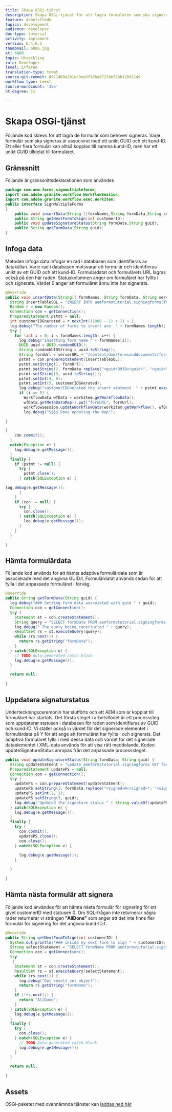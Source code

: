 ```yaml
---
title: Skapa OSGi-tjänst
description: Skapa OSGi-tjänst för att lagra formulären som ska signeras
feature: Arbetsflöde
topics: development
audience: developer
doc-type: tutorial
activity: implement
version: 6.4,6.5
thumbnail: 6886.jpg
kt: 6886
topic: Utveckling
role: Developer
level: Erfaren
translation-type: tm+mt
source-git-commit: d9714b9a291ec3ee5f3dba9723de72bb120d2149
workflow-type: tm+mt
source-wordcount: '356'
ht-degree: 1%

---
```



# Skapa OSGi-tjänst

Följande kod skrevs för att lagra de formulär som behöver signeras. Varje formulär som ska signeras är associerat med ett unikt GUID och ett kund-ID. Ett eller flera formulär kan alltså kopplas till samma kund-ID, men har ett unikt GUID tilldelat till formuläret.

## Gränssnitt

Följande är gränssnittsdeklarationen som användes

```java
package com.aem.forms.signmultipleforms;
import com.adobe.granite.workflow.WorkflowSession;
import com.adobe.granite.workflow.exec.WorkItem;
public interface SignMultipleForms
{
    public void insertData(String []formNames,String formData,String serverURL,WorkItem workItem, WorkflowSession workflowSession);
    public String getNextFormToSign(int customerID);
    public void updateSignatureStatus(String formData,String guid);
    public String getFormData(String guid);
}
```



## Infoga data

Metoden Infoga data infogar en rad i databasen som identifieras av datakällan. Varje rad i databasen motsvarar ett formulär och identifieras unikt av ett GUID och ett kund-ID. Formulärdatat och formulärets URL lagras också på den här raden. Statuskolumnen anger om formuläret har fyllts i och signerats. Värdet 0 anger att formuläret ännu inte har signerats.

```java
@Override
public void insertData(String[] formNames, String formData, String serverURL, WorkItem workItem, WorkflowSession workflowSession) {
  String insertTableSQL = "INSERT INTO aemformstutorial.signingforms(formName,formData,guid,status,customerID) VALUES(?,?,?,?,?)";
  Random r = new Random();
  Connection con = getConnection();
  PreparedStatement pstmt = null;
  int customerIDGnerated = r.nextInt((1000 - 1) + 1) + 1;
  log.debug("The number of forms to insert are  " + formNames.length);
  try {
    for (int i = 0; i < formNames.length; i++) {
      log.debug("Inserting form name " + formNames[i]);
      UUID uuid = UUID.randomUUID();
      String randomUUIDString = uuid.toString();
      String formUrl = serverURL + "/content/dam/formsanddocuments/formsandsigndemo/" + formNames[i] + "/jcr:content?wcmmode=disabled&guid=" + randomUUIDString + "&customerID=" + customerIDGnerated;
      pstmt = con.prepareStatement(insertTableSQL);
      pstmt.setString(1, formUrl);
      pstmt.setString(2, formData.replace("<guid>3938</guid>", "<guid>" + uuid + "</guid>"));
      pstmt.setString(3, uuid.toString());
      pstmt.setInt(4, 0);
      pstmt.setInt(5, customerIDGnerated);
      log.debug("customerIDGnerated the insert statment  " + pstmt.execute());
      if (i == 0) {
        WorkflowData wfData = workItem.getWorkflowData();
        wfData.getMetaDataMap().put("formURL", formUrl);
        workflowSession.updateWorkflowData(workItem.getWorkflow(), wfData);
        log.debug("$$$$ Done updating the map");

}

}
    con.commit();
  }
  catch(Exception e) {
    log.debug(e.getMessage());
  }
  finally {
    if (pstmt != null) {
      try {
        pstmt.close();
      } catch(SQLException e) {

log.debug(e.getMessage());
      }
    }
    if (con != null) {
      try {
        con.close();
      } catch(SQLException e) {
        log.debug(e.getMessage());
      }
    }
  }

}
```


## Hämta formulärdata

Följande kod används för att hämta adaptiva formulärdata som är associerade med det angivna GUID:t. Formulärdatat används sedan för att fylla i det anpassade formuläret i förväg.

```java
@Override
public String getFormData(String guid) {
  log.debug("### Getting form data asscoiated with guid " + guid);
  Connection con = getConnection();
  try {
    Statement st = con.createStatement();
    String query = "SELECT formData FROM aemformstutorial.signingforms where guid = '" + guid + "'" + "";
    log.debug(" The query being consrtucted " + query);
    ResultSet rs = st.executeQuery(query);
    while (rs.next()) {
      return rs.getString("formData");
    }
  } catch(SQLException e) {
    // TODO Auto-generated catch block
    log.debug(e.getMessage());
  }

  return null;

}
```

## Uppdatera signaturstatus

Underteckningsceremonin har slutförts och ett AEM som är kopplat till formuläret har startats. Det första steget i arbetsflödet är ett processsteg som uppdaterar statusen i databasen för raden som identifieras av GUID och kund-ID. Vi ställer också in värdet för det signerade elementet i formulärdata på Y för att ange att formuläret har fyllts i och signerats. Det adaptiva formuläret fylls i med dessa data och värdet för det signerade dataelementet i XML-data används för att visa rätt meddelande. Koden updateSignatureStatus anropas från det anpassade processsteget.


```java
public void updateSignatureStatus(String formData, String guid) {
  String updateStatment = "update aemformstutorial.signingforms SET formData = ?, status = ? where guid = ?";
  PreparedStatement updatePS = null;
  Connection con = getConnection();
  try {
    updatePS = con.prepareStatement(updateStatment);
    updatePS.setString(1, formData.replace("<signed>N</signed>", "<signed>Y</signed>"));
    updatePS.setInt(2, 1);
    updatePS.setString(3, guid);
    log.debug("Updated the signature status " + String.valueOf(updatePS.execute()));
  } catch(SQLException e) {
    log.debug(e.getMessage());
  }
  finally {
    try {
      con.commit();
      updatePS.close();
      con.close();
    } catch(SQLException e) {
      
      log.debug(e.getMessage());
    }

  }

}
```

## Hämta nästa formulär att signera

Följande kod användes för att hämta nästa formulär för signering för ett givet customerID med statusen 0. Om SQL-frågan inte returnerar några rader returnerar vi strängen **&quot;AllDone&quot;** som anger att det inte finns fler formulär för signering för det angivna kund-ID:t.

```java
@Override
public String getNextFormToSign(int customerID) {
  System.out.println("### inside my next form to sign " + customerID);
  String selectStatement = "SELECT formName FROM aemformstutorial.signingforms where status = 0 and customerID=" + customerID;
  Connection con = getConnection();
  try
   {
    Statement st = con.createStatement();
    ResultSet rs = st.executeQuery(selectStatement);
    while (rs.next()) {
      log.debug("Got result set object");
      return rs.getString("formName");
    }
    if (!rs.next()) {
      return "AllDone";
    }
  } catch(SQLException e) {
    log.debug(e.getMessage());
  }
  finally {
    try {
      con.close();
    } catch(SQLException e) {
      // TODO Auto-generated catch block
      log.debug(e.getMessage());
    }
  }

  return null;

}
```



## Assets

OSGi-paketet med ovannämnda tjänster kan [laddas ned här](assets/sign-multiple-forms.jar)
